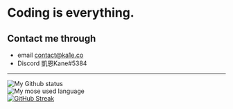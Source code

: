 # Coding is everything.

## Contact me through ##
- email <contact@ka1e.co>
- Discord 凱恩Kane#5384

***

![My Github status](https://github-readme-stats.vercel.app/api?username=Gary50613&count_private=true&show_icons=true&theme=radical)<br/>
![My mose used language](https://github-readme-stats.vercel.app/api/top-langs/?username=Gary50613&&theme=radical&layout=compact)<br/>
[![GitHub Streak](http://github-readme-streak-stats.herokuapp.com?user=Gary50613&theme=dark&hide_border=true)](https://git.io/streak-stats)
